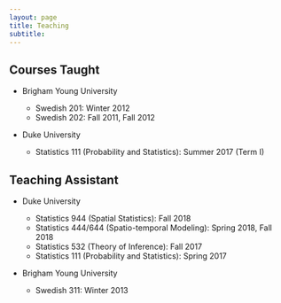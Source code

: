 ```yaml
---
layout: page
title: Teaching
subtitle:
---
```


## Courses Taught

- Brigham Young University
  - Swedish 201: Winter 2012 
  - Swedish 202: Fall 2011, Fall 2012

- Duke University
  - Statistics 111 (Probability and Statistics): Summer 2017 (Term I)

## Teaching Assistant

- Duke University
  - Statistics 944 (Spatial Statistics): Fall 2018
  - Statistics 444/644 (Spatio-temporal Modeling): Spring 2018, Fall 2018
  - Statistics 532 (Theory of Inference): Fall 2017
  - Statistics 111 (Probability and Statistics): Spring 2017 

- Brigham Young University
  - Swedish 311: Winter 2013 
